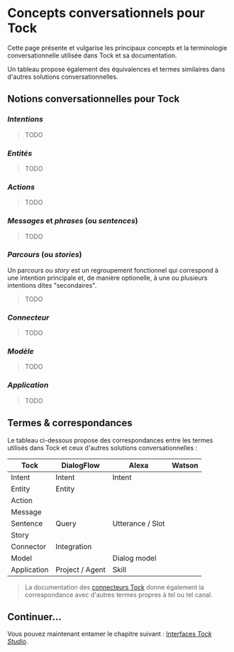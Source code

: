 # Concepts conversationnels pour Tock

Cette page présente et vulgarise les principaux concepts et la terminologie conversationnelle utilisée 
dans Tock et sa documentation.

Un tableau propose également des équivalences et termes similaires dans d'autres solutions conversationnelles.

## Notions conversationnelles pour Tock

### _Intentions_

> TODO

### _Entités_

> TODO

### _Actions_

> TODO

### _Messages_ et _phrases_ (ou _sentences_)

> TODO

### _Parcours_ (ou _stories_)

Un parcours ou _story_ est un regroupement fonctionnel qui correspond à une intention principale et, de manière optionelle,
à une ou plusieurs intentions dites "secondaires".

> TODO

### _Connecteur_

> TODO

### _Modèle_

> TODO

### _Application_

> TODO

## Termes & correspondances

Le tableau ci-dessous propose des correspondances entre les termes utilisés dans Tock et ceux d'autres 
solutions conversationnelles :

| Tock             | DialogFlow           | Alexa             | Watson           |
|------------------|----------------------|-------------------|------------------|
| Intent           | Intent               | Intent            |   |
| Entity           | Entity               |   |   |
| Action           |   |   |   |
| Message          |   |   |   |
| Sentence         | Query                | Utterance / Slot  |   |
| Story            |   |   |   |
| Connector        | Integration          |   |   |
| Model            |                      | Dialog model      |   |
| Application      | Project / Agent      | Skill             |   |

> La documentation des [connecteurs Tock](canaux.md) donne également la correspondance avec d'autres termes propres à 
>tel ou tel canal.

## Continuer...

Vous pouvez maintenant entamer le chapitre suivant : [Interfaces _Tock Studio_](studio.md). 
